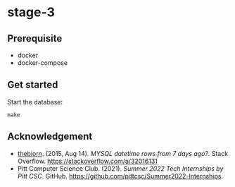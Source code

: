 # stage-3

## Prerequisite

- docker
- docker-compose

## Get started
Start the database:
```
make
```

## Acknowledgement
- [thebjorn](https://stackoverflow.com/users/75103/thebjorn). (2015, Aug 14). *MYSQL datetime rows from 7 days ago?*. Stack Overflow. https://stackoverflow.com/a/32016131
- Pitt Computer Science Club. (2021). *Summer 2022 Tech Internships by Pitt CSC*. GitHub. https://github.com/pittcsc/Summer2022-Internships.
